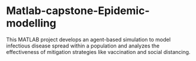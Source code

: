 # Matlab-capstone-Epidemic-modelling
 This MATLAB project develops an agent-based simulation to model infectious disease spread within a population and analyzes the effectiveness of mitigation strategies like vaccination and social distancing. 
